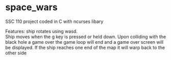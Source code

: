 # space_wars
SSC 110 project coded in C with ncurses libary

Features: 
ship rotates using wasd.   
 Ship moves when the g key is pressed or held down.
 Upon colliding with the black hole a game over the game loop will end
and a game over screen will be displayed.
If the ship reaches one end of the map it will warp back to the other side
